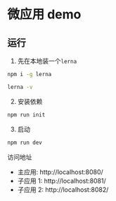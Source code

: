 # 微应用 demo

## 运行

1. 先在本地装一个`lerna`

```bash
npm i -g lerna
```

```bash
lerna -v
```

2. 安装依赖

```bash
npm run init
```

3. 启动

```bash
npm run dev
```

访问地址

- 主应用: http://localhost:8080/
- 子应用 1: http://localhost:8081/
- 子应用 2: http://localhost:8082/
